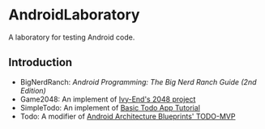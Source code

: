 # AndroidLaboratory

A laboratory for testing Android code.

## Introduction

* BigNerdRanch: *Android Programming: The Big Nerd Ranch Guide (2nd Edition)*
* Game2048: An implement of [Ivy-End's 2048 project](https://github.com/Ivy-End/2048)
* SimpleTodo: An implement of [Basic Todo App Tutorial](https://github.com/codepath/android_guides/wiki/Basic-Todo-App-Tutorial)
* Todo: A modifier of [Android Architecture Blueprints' TODO-MVP](https://github.com/googlesamples/android-architecture/tree/todo-mvp/) 

